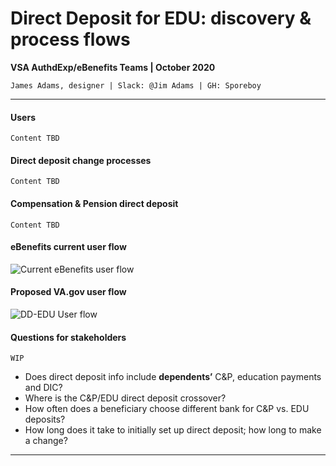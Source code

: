 # Direct Deposit for EDU: discovery & process flows
**VSA AuthdExp/eBenefits Teams | October 2020**

`James Adams, designer | Slack: @Jim Adams | GH: Sporeboy`

---

#### Users
`Content TBD`

#### Direct deposit change processes
`Content TBD`

#### Compensation & Pension direct deposit
`Content TBD`

#### eBenefits current user flow
![Current eBenefits user flow]()

#### Proposed VA.gov user flow
![DD-EDU User flow]()

#### Questions for stakeholders
`WIP`
- Does direct deposit info include **dependents’** C&P, education payments and DIC?
- Where is the C&P/EDU direct deposit crossover?
- How often does a beneficiary choose different bank for C&P vs. EDU deposits?
- How long does it take to initially set up direct deposit; how long to make a change?

---
